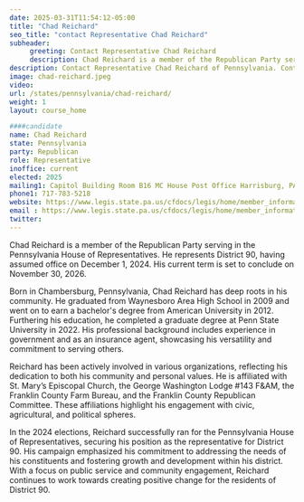 ```yaml
---
date: 2025-03-31T11:54:12-05:00
title: "Chad Reichard"
seo_title: "contact Representative Chad Reichard"
subheader:
     greeting: Contact Representative Chad Reichard
     description: Chad Reichard is a member of the Republican Party serving in the Pennsylvania House of Representatives. He represents District 90, having assumed office on December 1, 2024. His current term is set to conclude on November 30, 2026.
description: Contact Representative Chad Reichard of Pennsylvania. Contact information for Chad Reichard includes email address, phone number, and mailing address.
image: chad-reichard.jpeg
video:
url: /states/pennsylvania/chad-reichard/
weight: 1
layout: course_home

####candidate
name: Chad Reichard
state: Pennsylvania
party: Republican
role: Representative
inoffice: current
elected: 2025
mailing1: Capitol Building Room B16 MC House Post Office Harrisburg, PA 17120
phone1: 717-783-5218
website: https://www.legis.state.pa.us/cfdocs/legis/home/member_information/House_bio.cfm?id=2028/
email : https://www.legis.state.pa.us/cfdocs/legis/home/member_information/House_bio.cfm?id=2028/
twitter: 
---
```

Chad Reichard is a member of the Republican Party serving in the Pennsylvania House of Representatives. He represents District 90, having assumed office on December 1, 2024. His current term is set to conclude on November 30, 2026.

Born in Chambersburg, Pennsylvania, Chad Reichard has deep roots in his community. He graduated from Waynesboro Area High School in 2009 and went on to earn a bachelor's degree from American University in 2012. Furthering his education, he completed a graduate degree at Penn State University in 2022. His professional background includes experience in government and as an insurance agent, showcasing his versatility and commitment to serving others.

Reichard has been actively involved in various organizations, reflecting his dedication to both his community and personal values. He is affiliated with St. Mary’s Episcopal Church, the George Washington Lodge #143 F&AM, the Franklin County Farm Bureau, and the Franklin County Republican Committee. These affiliations highlight his engagement with civic, agricultural, and political spheres.

In the 2024 elections, Reichard successfully ran for the Pennsylvania House of Representatives, securing his position as the representative for District 90. His campaign emphasized his commitment to addressing the needs of his constituents and fostering growth and development within his district. With a focus on public service and community engagement, Reichard continues to work towards creating positive change for the residents of District 90.
